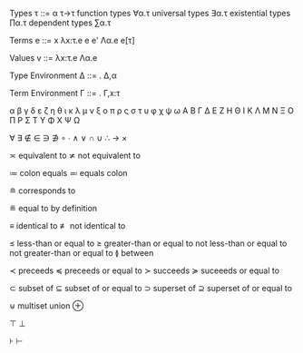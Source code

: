 
  Types
    τ ::=
      α
      τ->τ    function types
      ∀α.τ    universal types
      ∃α.τ    existential types
      ∏α.τ    dependent types
      ∑α.τ

  Terms
    e ::=
      x
      λx:τ.e
      e e'
      Λα.e
      e[τ]

  Values
    v ::=
      λx:τ.e
      Λα.e

  Type Environment
    Δ ::=
      .
      Δ,α

  Term Environment
    Γ ::=
      .
      Γ,x:τ

  α β γ δ ε ζ η θ ι κ λ μ ν ξ ο π ρ ς σ τ υ φ χ ψ ω
  Α Β Γ Δ Ε Ζ Η Θ Ι Κ Λ Μ Ν Ξ Ο Π Ρ   Σ Τ Υ Φ Χ Ψ Ω

  ∀ ∃ ∉ ∈ ∋ ∌ ∘ ∙ ∧ ∨ ∩ ∪ ∴ → ×

  ≍ equivalent to
  ≭ not equivalent to

  ≔ colon equals
  ≕ equals colon

  ≘ corresponds to

  ≝ equal to by definition

  ≡ identical to
  ≢ not identical to

  ≤ less-than or equal to
  ≥ greater-than or equal to
    not less-than or equal to
    not greater-than or equal to
  ≬ between

  ≺ preceeds
  ≼ preceeds or equal to
  ≻ succeeds
  ≽ suceeeds or equal to

  ⊂ subset of
  ⊆ subset of or equal to
  ⊃ superset of
  ⊇ superset of or equal to

  ⊎ multiset union
  ⊕

  ⊤
  ⊥

  ⊦
  ⊢

